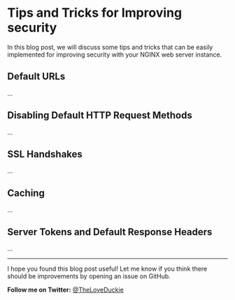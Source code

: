 # Tips and Tricks for Improving security

In this blog post, we will discuss some tips and tricks that can be easily implemented for improving security with your NGINX web server instance.

## Default URLs

...

## Disabling Default HTTP Request Methods

...

## SSL Handshakes

...

## Caching

...

## Server Tokens and Default Response Headers

...

---

I hope you found this blog post useful! Let me know if you think there should be improvements by opening an issue on GitHub.

 **Follow me on Twitter:** [@TheLoveDuckie](https://twitter.com/theloveduckie)